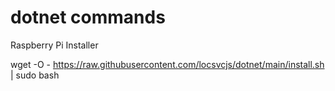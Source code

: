# dotnet commands

Raspberry Pi Installer

wget -O - https://raw.githubusercontent.com/locsvcjs/dotnet/main/install.sh | sudo bash
